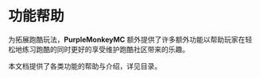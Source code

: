 # 功能帮助

为拓展跑酷玩法，**PurpleMonkeyMC** 额外提供了许多额外功能以帮助玩家在轻松地练习跑酷的同时更好的享受维护跑酷社区带来的乐趣。

本文档提供了各类功能的帮助与介绍，详见目录。

